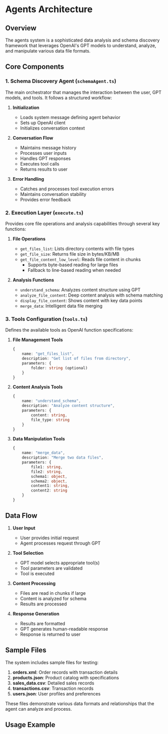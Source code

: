 # Agents Architecture

## Overview

The agents system is a sophisticated data analysis and schema discovery framework that leverages OpenAI's GPT models to understand, analyze, and manipulate various data file formats.

## Core Components

### 1. Schema Discovery Agent (`schemaAgent.ts`)

The main orchestrator that manages the interaction between the user, GPT models, and tools. It follows a structured workflow:

1. **Initialization**
   - Loads system message defining agent behavior
   - Sets up OpenAI client
   - Initializes conversation context

2. **Conversation Flow**
   - Maintains message history
   - Processes user inputs
   - Handles GPT responses
   - Executes tool calls
   - Returns results to user

3. **Error Handling**
   - Catches and processes tool execution errors
   - Maintains conversation stability
   - Provides error feedback

### 2. Execution Layer (`execute.ts`)

Provides core file operations and analysis capabilities through several key functions:

1. **File Operations**
   - `get_files_list`: Lists directory contents with file types
   - `get_file_size`: Returns file size in bytes/KB/MB
   - `get_file_content_low_level`: Reads file content in chunks
     - Supports byte-based reading for large files
     - Fallback to line-based reading when needed

2. **Analysis Functions**
   - `understand_schema`: Analyzes content structure using GPT
   - `analyze_file_content`: Deep content analysis with schema matching
   - `display_file_content`: Shows content with key data points
   - `merge_data`: Intelligent data file merging

### 3. Tools Configuration (`tools.ts`)

Defines the available tools as OpenAI function specifications:

1. **File Management Tools**
   ```typescript
   {
       name: "get_files_list",
       description: "Get list of files from directory",
       parameters: {
           folder: string (optional)
       }
   }
   ```

2. **Content Analysis Tools**
   ```typescript
   {
       name: "understand_schema",
       description: "Analyze content structure",
       parameters: {
           content: string,
           file_type: string
       }
   }
   ```

3. **Data Manipulation Tools**
   ```typescript
   {
       name: "merge_data",
       description: "Merge two data files",
       parameters: {
           file1: string,
           file2: string,
           schema1: object,
           schema2: object,
           content1: string,
           content2: string
       }
   }
   ```

## Data Flow

1. **User Input**
   - User provides initial request
   - Agent processes request through GPT

2. **Tool Selection**
   - GPT model selects appropriate tool(s)
   - Tool parameters are validated
   - Tool is executed

3. **Content Processing**
   - Files are read in chunks if large
   - Content is analyzed for schema
   - Results are processed

4. **Response Generation**
   - Results are formatted
   - GPT generates human-readable response
   - Response is returned to user

## Sample Files

The system includes sample files for testing:

1. **orders.xml**: Order records with transaction details
2. **products.json**: Product catalog with specifications
3. **sales_data.csv**: Detailed sales records
4. **transactions.csv**: Transaction records
5. **users.json**: User profiles and preferences

These files demonstrate various data formats and relationships that the agent can analyze and process.

## Usage Example
